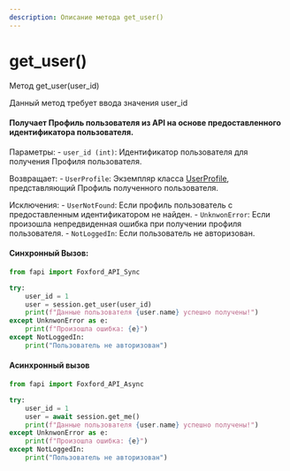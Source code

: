 ```yaml
---
description: Описание метода get_user()
---
```


# get\_user()

Метод get\_user(user\_id)

Данный метод требует ввода значения user\_id

#### Получает Профиль пользователя из API на основе предоставленного идентификатора пользователя.

Параметры: - `user_id (int)`: Идентификатор пользователя для получения Профиля пользователя.

Возвращает: - `UserProfile`: Экземпляр класса [UserProfile](klassy/userprofile.md), представляющий Профиль полученного пользователя.

Исключения: - `UserNotFound`: Если профиль пользователь с предоставленным идентификатором не найден. - `UnknwonError`: Если произошла непредвиденная ошибка при получении профиля пользователя. - `NotLoggedIn`: Если пользователь не авторизован.



#### Синхронный Вызов:

```python
from fapi import Foxford_API_Sync

try:
    user_id = 1
    user = session.get_user(user_id)
    print(f"Данные пользователя {user.name} успешно получены!")
except UnknwonError as e:
    print(f"Произошла ошибка: {e}")
except NotLoggedIn:
    print("Пользователь не авторизован")
```

#### Асинхронный вызов

```python
from fapi import Foxford_API_Async

try:
    user_id = 1
    user = await session.get_me()
    print(f"Данные пользователя {user.name} успешно получены!")
except UnknwonError as e:
    print(f"Произошла ошибка: {e}")
except NotLoggedIn:
    print("Пользователь не авторизован")
```

